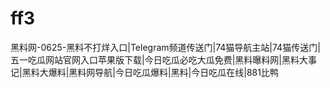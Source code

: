 # ff3
黑料网-0625-黑料不打烊入口|Telegram频道传送门|74猫导航主站|74猫传送门|五一吃瓜网站官网入口苹果版下载|今日吃瓜必吃大瓜免费|黑料曝料网|黑料大事记|黑料大爆料|黑料网导航|今日吃瓜爆料|黑料|今日吃瓜在线|881比鸭
